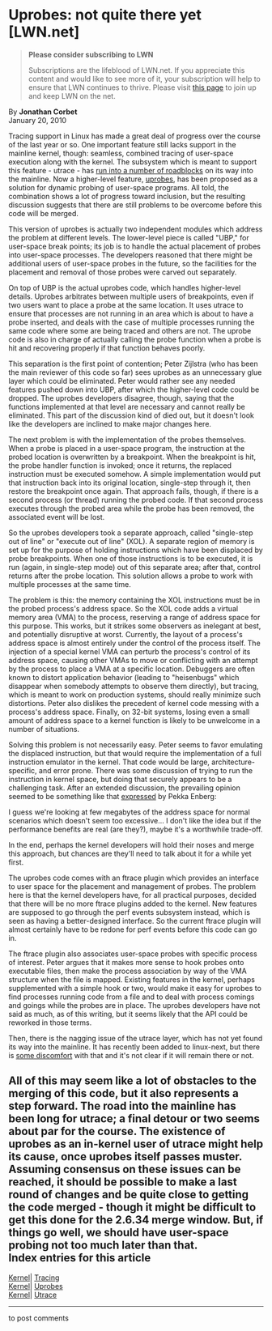 # Uprobes: not quite there yet [LWN.net]

> **Please consider subscribing to LWN**
> 
> Subscriptions are the lifeblood of LWN.net. If you appreciate this content and would like to see more of it, your subscription will help to ensure that LWN continues to thrive. Please visit [this page](/Promo/nst-nag1/subscribe) to join up and keep LWN on the net. 

By **Jonathan Corbet**  
January 20, 2010 

Tracing support in Linux has made a great deal of progress over the course of the last year or so. One important feature still lacks support in the mainline kernel, though: seamless, combined tracing of user-space execution along with the kernel. The subsystem which is meant to support this feature - utrace - has [run into a number of roadblocks](http://lwn.net/Articles/325180/) on its way into the mainline. Now a higher-level feature, [uprobes](http://lwn.net/Articles/369358/), has been proposed as a solution for dynamic probing of user-space programs. All told, the combination shows a lot of progress toward inclusion, but the resulting discussion suggests that there are still problems to be overcome before this code will be merged. 

This version of uprobes is actually two independent modules which address the problem at different levels. The lower-level piece is called "UBP," for user-space break points; its job is to handle the actual placement of probes into user-space processes. The developers reasoned that there might be additional users of user-space probes in the future, so the facilities for the placement and removal of those probes were carved out separately. 

On top of UBP is the actual uprobes code, which handles higher-level details. Uprobes arbitrates between multiple users of breakpoints, even if two users want to place a probe at the same location. It uses utrace to ensure that processes are not running in an area which is about to have a probe inserted, and deals with the case of multiple processes running the same code where some are being traced and others are not. The uprobe code is also in charge of actually calling the probe function when a probe is hit and recovering properly if that function behaves poorly. 

This separation is the first point of contention; Peter Zijlstra (who has been the main reviewer of this code so far) sees uprobes as an unnecessary glue layer which could be eliminated. Peter would rather see any needed features pushed down into UBP, after which the higher-level code could be dropped. The uprobes developers disagree, though, saying that the functions implemented at that level are necessary and cannot really be eliminated. This part of the discussion kind of died out, but it doesn't look like the developers are inclined to make major changes here. 

The next problem is with the implementation of the probes themselves. When a probe is placed in a user-space program, the instruction at the probed location is overwritten by a breakpoint. When the breakpoint is hit, the probe handler function is invoked; once it returns, the replaced instruction must be executed somehow. A simple implementation would put that instruction back into its original location, single-step through it, then restore the breakpoint once again. That approach fails, though, if there is a second process (or thread) running the probed code. If that second process executes through the probed area while the probe has been removed, the associated event will be lost. 

So the uprobes developers took a separate approach, called "single-step out of line" or "execute out of line" (XOL). A separate region of memory is set up for the purpose of holding instructions which have been displaced by probe breakpoints. When one of those instructions is to be executed, it is run (again, in single-step mode) out of this separate area; after that, control returns after the probe location. This solution allows a probe to work with multiple processes at the same time. 

The problem is this: the memory containing the XOL instructions must be in the probed process's address space. So the XOL code adds a virtual memory area (VMA) to the process, reserving a range of address space for this purpose. This works, but it strikes some observers as inelegant at best, and potentially disruptive at worst. Currently, the layout of a process's address space is almost entirely under the control of the process itself. The injection of a special kernel VMA can perturb the process's control of its address space, causing other VMAs to move or conflicting with an attempt by the process to place a VMA at a specific location. Debuggers are often known to distort application behavior (leading to "heisenbugs" which disappear when somebody attempts to observe them directly), but tracing, which is meant to work on production systems, should really minimize such distortions. Peter also dislikes the precedent of kernel code messing with a process's address space. Finally, on 32-bit systems, losing even a small amount of address space to a kernel function is likely to be unwelcome in a number of situations. 

Solving this problem is not necessarily easy. Peter seems to favor emulating the displaced instruction, but that would require the implementation of a full instruction emulator in the kernel. That code would be large, architecture-specific, and error prone. There was some discussion of trying to run the instruction in kernel space, but doing that securely appears to be a challenging task. After an extended discussion, the prevailing opinion seemed to be something like that [expressed](/Articles/370323/) by Pekka Enberg: 

I guess we're looking at few megabytes of the address space for normal scenarios which doesn't seem too excessive... I don't like the idea but if the performance benefits are real (are they?), maybe it's a worthwhile trade-off. 

In the end, perhaps the kernel developers will hold their noses and merge this approach, but chances are they'll need to talk about it for a while yet first. 

The uprobes code comes with an ftrace plugin which provides an interface to user space for the placement and management of probes. The problem here is that the kernel developers have, for all practical purposes, decided that there will be no more ftrace plugins added to the kernel. New features are supposed to go through the perf events subsystem instead, which is seen as having a better-designed interface. So the current ftrace plugin will almost certainly have to be redone for perf events before this code can go in. 

The ftrace plugin also associates user-space probes with specific process of interest. Peter argues that it makes more sense to hook probes onto executable files, then make the process association by way of the VMA structure when the file is mapped. Existing features in the kernel, perhaps supplemented with a simple hook or two, would make it easy for uprobes to find processes running code from a file and to deal with process comings and goings while the probes are in place. The uprobes developers have not said as much, as of this writing, but it seems likely that the API could be reworked in those terms. 

Then, there is the nagging issue of the utrace layer, which has not yet found its way into the mainline. It has recently been added to linux-next, but there is [some discomfort](/Articles/370521/) with that and it's not clear if it will remain there or not. 

All of this may seem like a lot of obstacles to the merging of this code, but it also represents a step forward. The road into the mainline has been long for utrace; a final detour or two seems about par for the course. The existence of uprobes as an in-kernel user of utrace might help its cause, once uprobes itself passes muster. Assuming consensus on these issues can be reached, it should be possible to make a last round of changes and be quite close to getting the code merged \- though it might be difficult to get this done for the 2.6.34 merge window. But, if things go well, we should have user-space probing not too much later than that.  
Index entries for this article  
---  
[Kernel](/Kernel/Index)| [Tracing](/Kernel/Index#Tracing)  
[Kernel](/Kernel/Index)| [Uprobes](/Kernel/Index#Uprobes)  
[Kernel](/Kernel/Index)| [Utrace](/Kernel/Index#Utrace)  
  


* * *

to post comments 
